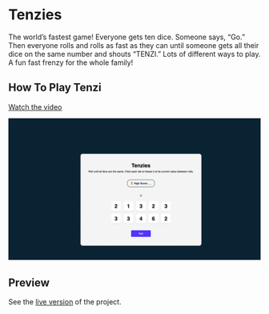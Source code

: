 # Tenzies

The world’s fastest game! Everyone gets ten dice. Someone says, “Go.” Then everyone rolls and rolls as fast as they can until someone gets all their dice on the same number and shouts “TENZI.” Lots of different ways to play. A fun fast frenzy for the whole family!

## How To Play Tenzi

[Watch the video](https://www.youtube.com/watch?v=y47dAW89IAo)

![Project Screenshot](/screenshot.png)

## Preview

See the [live version](https://tenziesapp.netlify.app/) of the project.
